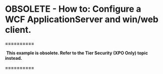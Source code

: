
# OBSOLETE - How to: Configure a WCF ApplicationServer and win/web client.


<strong>==========</strong><br>
<p> <strong>This example is obsolete. Refer to the 
<a xref="https://docs.devexpress.com/eXpressAppFramework/113439/data-security-and-safety/security-system/middle-tier-securityMiddle"> Tier Security (XPO Only)</a> topic instead.</strong></p>
<p><strong>==========</strong></p>
